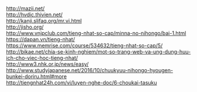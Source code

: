 http://mazii.net/ <br>
http://hvdic.thivien.net/<br>
http://kanji.sljfaq.org/mr.vi.html<br>
http://jisho.org/<br>
http://www.vnjpclub.com/tieng-nhat-so-cap/minna-no-nihongo/bai-1.html<br>
https://dapan.vn/tieng-nhat/<br>
https://www.memrise.com/course/534632/tieng-nhat-so-cap/5/<br>
http://bikae.net/chia-se-kinh-nghiem/mot-so-trang-web-va-ung-dung-huu-ich-cho-viec-hoc-tieng-nhat/<br>
http://www3.nhk.or.jp/news/easy/<br>
http://www.studyjapanese.net/2016/10/chuukyuu-nihongo-hyougen-bunkei-doriru.html#more<br>
http://tiengnhat24h.com/vi/luyen-nghe-doc/6-choukai-tasuku<br>
<br>
